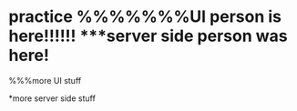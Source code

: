 # practice %%%%%%%UI person is here!!!!!! ***server side person was here!


%%%more UI stuff



*more server side stuff

